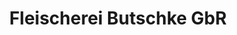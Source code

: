 ---
title: "Fleischerei Butschke GbR"
url: /neutrebbin/fleischerei-butschke-gbr/
shop: Metzgerei
---